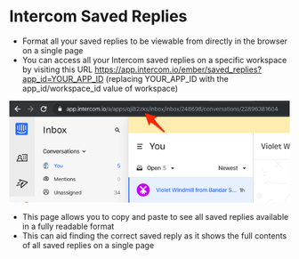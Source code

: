 # Intercom Saved Replies

- Format all your saved replies to be viewable from directly in the browser on a single page
- You can access all your Intercom saved replies on a specific workspace by visiting this URL https://app.intercom.io/ember/saved_replies?app_id=YOUR_APP_ID (replacing YOUR_APP_ID with the app_id/workspace_id value of workspace)

![](./img/get_app_id.png)

- This page allows you to copy and paste to see all saved replies available in a fully readable format
- This can aid finding the correct saved reply as it shows the full contents of all saved replies on a single page